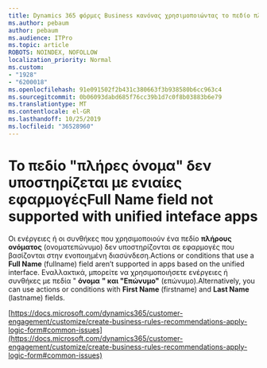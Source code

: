 ```yaml
---
title: Dynamics 365 φόρμες Business κανόνας χρησιμοποιώντας το πεδίο πλήρους ονόματος δεν πυροδότηση
ms.author: pebaum
author: pebaum
ms.audience: ITPro
ms.topic: article
ROBOTS: NOINDEX, NOFOLLOW
localization_priority: Normal
ms.custom:
- "1928"
- "6200018"
ms.openlocfilehash: 91e091502f2b431c380663f3b938580b6cc963c4
ms.sourcegitcommit: 0b06093dabd685f76cc39b1d7c0f8b03883b6e79
ms.translationtype: MT
ms.contentlocale: el-GR
ms.lasthandoff: 10/25/2019
ms.locfileid: "36528960"
---
```

# <a name="full-name-field-not-supported-with-unified-inteface-apps"></a><span data-ttu-id="779c6-102">Το πεδίο "πλήρες όνομα" δεν υποστηρίζεται με ενιαίες εφαρμογές</span><span class="sxs-lookup"><span data-stu-id="779c6-102">Full Name field not supported with unified inteface apps</span></span>

<span data-ttu-id="779c6-103">Οι ενέργειες ή οι συνθήκες που χρησιμοποιούν ένα πεδίο **πλήρους ονόματος** (ονοματεπώνυμο) δεν υποστηρίζονται σε εφαρμογές που βασίζονται στην ενοποιημένη διασύνδεση.</span><span class="sxs-lookup"><span data-stu-id="779c6-103">Actions or conditions that use a **Full Name** (fullname) field aren’t supported in apps based on the unified interface.</span></span> <span data-ttu-id="779c6-104">Εναλλακτικά, μπορείτε να χρησιμοποιήσετε ενέργειες ή συνθήκες με πεδία " **όνομα** **" και "Επώνυμο"** (επώνυμο).</span><span class="sxs-lookup"><span data-stu-id="779c6-104">Alternatively, you can use actions or conditions with **First Name** (firstname) and **Last Name** (lastname) fields.</span></span>

[https://docs.microsoft.com/dynamics365/customer-engagement/customize/create-business-rules-recommendations-apply-logic-form#common-issues](https://docs.microsoft.com/dynamics365/customer-engagement/customize/create-business-rules-recommendations-apply-logic-form#common-issues)
